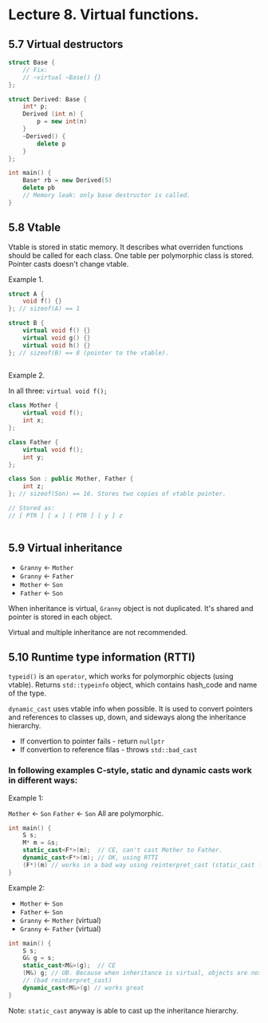 # Lecture 8. Virtual functions.

## 5.7 Virtual destructors

```cpp
struct Base {
	// Fix:
	// ~virtual ~Base() {}
};

struct Derived: Base {
	int* p;
	Derived (int n) {
		p = new int(n)
	}
	~Derived() {
		delete p
	}
};

int main() {
	Base* rb = new Derived(5)
	delete pb
	// Memory leak: only base destructor is called.
}
```

## 5.8 Vtable

Vtable is stored in static memory. It describes what overriden functions should be called for each class. One table per polymorphic class is stored. Pointer casts doesn't change vtable.

Example 1.
```cpp
struct A {
	void f() {}
}; // sizeof(A) == 1

struct B {
	virtual void f() {}
	virtual void g() {}
    virtual void h() {}
}; // sizeof(B) == 8 (pointer to the vtable).
	
```

Example 2.

In all three: `virtual void f();`

```cpp
class Mother {
	virtual void f();
	int x;
};

class Father {
	virtual void f();
	int y;
};

class Son : public Mother, Father {
	int z;
}; // sizeof(Son) == 16. Stores two copies of vtable pointer.

// Stored as:
// [ PTR ] [ x ] [ PTR ] [ y ] z
 
```

## 5.9 Virtual inheritance

- `Granny` <- `Mother`
- `Granny` <- `Father`
- `Mother` <- `Son`
- `Father` <- `Son`

When inheritance is virtual, `Granny` object is not duplicated. It's shared and pointer is stored in each object.

Virtual and multiple inheritance are not recommended.

## 5.10 Runtime type information (RTTI)

`typeid()` is an `operator`, which works for polymorphic objects (using vtable). Returns `std::typeinfo` object, which contains hash_code and name of the type.

`dynamic_cast` uses vtable info when possible. It is used to convert pointers and references to classes up, down, and sideways along the inheritance hierarchy. 

- If convertion to pointer fails - return `nullptr`
- If convertion to reference filas - throws `std::bad_cast`


### In following examples C-style, static and dynamic casts work in different ways:

Example 1:

`Mother` <- `Son`
`Father` <- `Son`
All are polymorphic.

```cpp
int main() {
	S s;
	M* m = &s;
	static_cast<F*>(m);  // CE, can't cast Mother to Father.
	dynamic_cast<F*>(m); // OK, using RTTI
	(F*)(m) // works in a bad way using reinterpret_cast (static_cast fails)
}
```

Example 2:

- `Mother` <- `Son`
- `Father` <- `Son`
- `Granny` <- `Mother` (virtual)
- `Granny` <- `Father` (virtual)

```cpp
int main() {
	S s;
	G& g = s;
	static_cast<M&>(g);  // CE
	(M&) g; // UB. Because when inheritance is virtual, objects are not stored properly
	// (bad reinterpret_cast)
	dynamic_cast<M&>(g) // works great
}
```

Note: `static_cast` anyway is able to cast up the inheritance hierarchy.